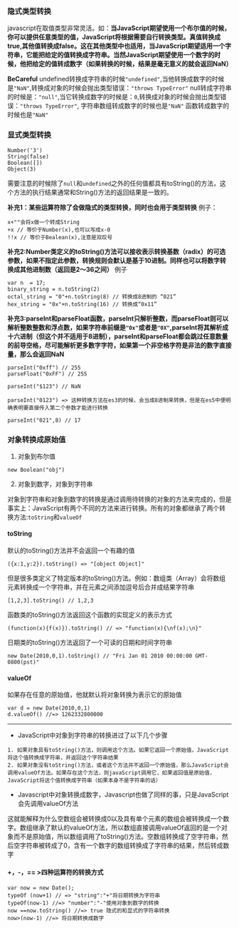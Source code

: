 ### 隐式类型转换
javascript在取值类型非常灵活。如：**当JavaScript期望使用一个布尔值的时候，你可以提供任意类型的值，JavaScript将根据需要自行转换类型。真值转换成true,其他值转换成false。这在其他类型中也适用，当JavaScript期望适用一个字符串，它能把给定的值转换成字符串。当然JavaScript期望使用一个数字的时候，他把给定的值转成数字（如果转换的时候，结果是毫无意义的就会返回NaN）**

**BeCareful**
undefined转换成字符串的时候`"undefined"`,当他转换成数字的时候是`"NaN"`,转换成对象的时候会抛出类型错误：`"throws TypeError"`
null转成字符串的时候是：`"null"`,当它转换成数字的时候是：`0`,转换成对象的时候会抛出类型错误：`"throws TypeError"`,
字符串数组转成数字的时候也是`"NaN"`
函数转成数字的时候也是`"NaN"`

### 显式类型转换
```
Number('3')
String(false)
Boolean([])
Object(3)
```
需要注意的时候除了`null`和`undefined`之外的任何值都具有toString()的方法，这个方法的执行结果通常和String()方法的返回结果是一致的。

**补充1：某些运算符除了会做隐式的类型转换，同时也会用于类型转换**
例子：
```
x+""会将x做一个转成String
+x // 等价于Number(x),也可以写成x-0
!!x // 等价于Bealean(x),注意是双叹号
```
**补充2:Number类定义的toString()方法可以接收表示转换基数（radix）的可选参数，如果不指定此参数，转换规则会默认是基于10进制。同样也可以将数字转换成其他进制数（返回是2～36之间）**
例子

```
var n  = 17;
binary_string = n.toString(2)
octal_string = "0"+n.toString(8) // 转换成8进制的 “021”
hex_string = "0x"+n.toString(16) // 转换成“0x11”
```

**补充3:parseInt和parseFloat函数，parseInt只解析整数，而parseFloat则可以解析整数整数和浮点数，如果字符串前缀是`"0x"`或者是`"0X"`,parseInt将其解析成十六进制（但这个并不适用于8进制），parseInt和parseFloat都会跳过任意数量的前导空格，尽可能解析更多数字字符，如果第一个非空格字符是非法的数字直接量，那么会返回NaN**

```
parseInt("0xff") // 255
parseFloat("0xFF") // 255

parseInt("$123") // NaN

parseInt("0123") => 这种转换方法在es3的时候，会当成8进制来转换，但是在es5中便明确表明要直接传入第二个参数才能进行转换

parseInt("021",8) // 17

```

### 对象转换成原始值
1. 对象到布尔值
```
new Boolean("obj")
```
2. 对象到数字，对象到字符串

对象到字符串和对象到数字的转换是通过调用待转换的对象的方法来完成的，但是事实上：JavaScript有两个不同的方法来进行转换。所有的对象都继承了两个转换方法:`toString`和`valueOf`
#### toString
默认的toString()方法并不会返回一个有趣的值
```
({x:1,y:2}).toString() => "[object Object]"
```

但是很多类定义了特定版本的toString()方法。例如：数组类（Array）会将数组元素转换成一个字符串，并在元素之间添加逗号后合并成结果字符串

```
[1,2,3].toString() // 1,2,3
```

函数类的toString()方法返回这个函数的实现定义的表示方式
```
(function(x){f(x)}).toString() // => "function(x){\nf(x);\n}"
```
日期类的toString()方法返回了一个可读的日期和时间字符串

```
new Date(2010,0,1).toString() // "Fri Jan 01 2010 00:00:00 GMT-0800(pst)"
```

#### valueOf
如果存在任意的原始值，他就默认将对象转换为表示它的原始值

```
var d = new Date(2010,0,1)
d.valueOf() //=> 1262332800000
```

---
- JavaScript中对象到字符串的转换进过了以下几个步骤

```
1. 如果对象具有toString()方法，则调用这个方法。如果它返回一个原始值，JavaScript将这个值转换成字符串，并返回这个字符串结果
2. 如果对象没有toString()方法，或者这个方法并不返回一个原始值，那么JavaScript会调用valueOf方法。如果存在这个方法，则javaScript调用它，如果返回值是原始值，JavaScript将这个值转换成字符串（如果本身不是字符串的话）
```

- Javascript中对象转换成数字，Javascript也做了同样的事，只是JavaScript会先调用valueOf方法

这就能解释为什么空数组会被转换成0以及具有单个元素的数组会被转换成一个数字。数组继承了默认的valueOf方法，所以数组直接调用valueOf返回的是一个对象而不是原始值，所以数组调用了toString()方法。空数组转换成了空字符串，然后空字符串被转成了0，含有一个数字的数组转换成了字符串的结果，然后转成数字

#### +，-，== >四种运算符的转换方式

```
var now = new Date();
typeOf (now+1) // => "string":"+"将日期转换为字符串
typeOf(now-1) //=> "number":"-"使用对象到数字的转换
now ==now.toString() //=> true 隐式的和显式的字符串转换
now>(now-1) //=> 将日期转换成数字
```